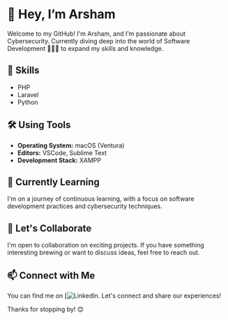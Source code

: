 # 👋 Hey, I’m Arsham

Welcome to my GitHub! I'm Arsham, and I'm passionate about Cybersecurity. Currently diving deep into the world of Software Development 🧑🏻‍💻 to expand my skills and knowledge.

## 🔧 Skills

- PHP
- Laravel
- Python

## 🛠️ Using Tools

- **Operating System:** macOS (Ventura)
- **Editors:** VSCode, Sublime Text
- **Development Stack:** XAMPP

## 🌱 Currently Learning

I'm on a journey of continuous learning, with a focus on software development practices and cybersecurity techniques.

## 🤝 Let's Collaborate

I'm open to collaboration on exciting projects. If you have something interesting brewing or want to discuss ideas, feel free to reach out.

## 📫 Connect with Me

You can find me on [![LinkedIn](https://www.linkedin.com/in/arsham-mohamed-941bb7249). Let's connect and share our experiences!

Thanks for stopping by! 😊
